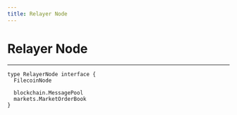 ```yaml
---
title: Relayer Node
---
```


# Relayer Node
---

```
type RelayerNode interface {
  FilecoinNode

  blockchain.MessagePool
  markets.MarketOrderBook
}
```
